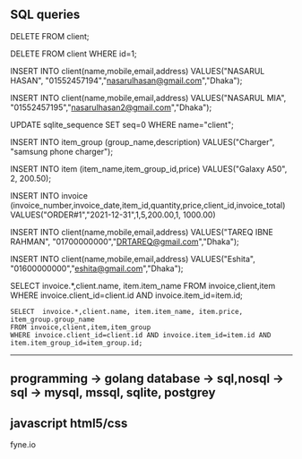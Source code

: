 ## SQL queries
 
DELETE FROM client;

DELETE FROM client WHERE id=1;

INSERT INTO client(name,mobile,email,address) VALUES("NASARUL HASAN", "01552457194","nasarulhasan@gmail.com","Dhaka");

INSERT INTO client(name,mobile,email,address) VALUES("NASARUL MIA", "01552457195","nasarulhasan2@gmail.com","Dhaka");

UPDATE sqlite_sequence SET seq=0 WHERE name="client";


INSERT INTO item_group (group_name,description) VALUES("Charger", "samsung phone charger");

INSERT INTO item (item_name,item_group_id,price) VALUES("Galaxy A50", 2, 200.50);

INSERT INTO invoice (invoice_number,invoice_date,item_id,quantity,price,client_id,invoice_total) VALUES("ORDER#1","2021-12-31",1,5,200.00,1, 1000.00)


INSERT INTO client(name,mobile,email,address) VALUES("TAREQ IBNE RAHMAN", "01700000000","DRTAREQ@gmail.com","Dhaka");

INSERT INTO client(name,mobile,email,address) VALUES("Eshita", "01600000000","eshita@gmail.com","Dhaka");



SELECT  invoice.*,client.name, item.item_name FROM invoice,client,item WHERE invoice.client_id=client.id AND invoice.item_id=item.id;

```
SELECT  invoice.*,client.name, item.item_name, item.price, item_group.group_name 
FROM invoice,client,item,item_group 
WHERE invoice.client_id=client.id AND invoice.item_id=item.id AND item.item_group_id=item_group.id;
```

-----------------------------------------------
programming -> golang
database -> sql,nosql -> sql -> mysql, mssql, sqlite, postgrey
-----------------------------------------------
javascript
html5/css
-----------------------------------------------
fyne.io


